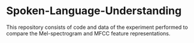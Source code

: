 # Spoken-Language-Understanding
This repository consists of code and data of the experiment performed to compare the Mel-spectrogram and MFCC feature representations.
